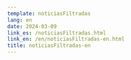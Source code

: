 ```yaml
---
template: noticiasFiltradas
lang: en
date: 2024-03-09
link_es: /noticiasFiltradas.html
link_en: /en/noticiasFiltradas-en.html
title: noticiasFiltradas-en
---
```

